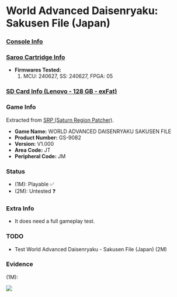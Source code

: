 # World Advanced Daisenryaku: Sakusen File (Japan)

### [Console Info](../../../../Info/Consoles/VA13/README.md)

### [Saroo Cartridge Info](../../../../Info/Cartridges/RetroGameParadiseStore/1.32F/README.md)

- <b>Firmwares Tested:</b>
  1. MCU: 240627, SS: 240627, FPGA: 05

### [SD Card Info (Lenovo - 128 GB - exFat)](../../../../Info/SdCards/Lenovo/128GB/exfat/README.md)

### Game Info

Extracted from [SRP (Saturn Region Patcher)](https://segaxtreme.net/resources/saturn-region-patcher.81/download).

- <b>Game Name:</b> WORLD ADVANCED DAISENRYAKU SAKUSEN FILE
- <b>Product Number:</b> GS-9082
- <b>Version:</b> V1.000
- <b>Area Code:</b> JT
- <b>Peripheral Code:</b> JM

### Status

- (1M): Playable :white_check_mark:
- (2M): Untested :question:

### Extra Info

- It does need a full gameplay test.

### TODO

- Test World Advanced Daisenryaku - Sakusen File (Japan) (2M)

### Evidence

(1M):

[![](https://img.youtube.com/vi/SQhTL8oUE88/0.jpg)](https://www.youtube.com/watch?v=SQhTL8oUE88)
